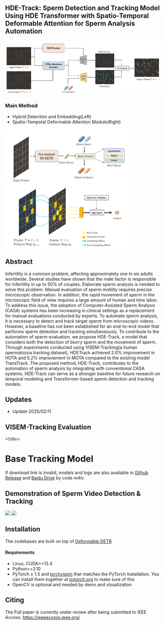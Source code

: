 ## HDE-Track: Sperm Detection and Tracking Model Using HDE Transformer with Spatio-Temporal Deformable Attention for Sperm Analysis Automation

<div style="align: center">
<img src=./assets/hde_model.png/>
</div>

### Main Method
- Hybrid Detection and Embedding(Left)
- Spatio-Tempotal Deformable Attention Module(Right)

<img src="assets/p1.png" width="400"/>  <img src="assets/p2.png" width="400"/>



## Abstract
Infertility is a common problem, affecting approximately one in six adults worldwide. Several studies have
shown that the male factor is responsible for infertility in up to 50% of couples. Elaborate sperm analysis is
needed to solve this problem. Manual evaluation of sperm motility requires precise microscopic observation.
In addition, the rapid movement of sperm in the microscopic field of view requires a large amount of human
and time labor. To address this issue, the adoption of Computer-Assisted Sperm Analysis (CASA) systems
has been increasing in clinical settings as a replacement for manual evaluations conducted by experts.
To automate sperm analysis, it is necessary to detect and track target sperm from microscopic videos.
However, a baseline has not been established for an end-to-end model that performs sperm detection and
tracking simultaneously. To contribute to the automation of sperm evaluation, we propose HDE-Track, a
model that considers both the detection of blurry sperm and the movement of sperm.
Through experiments conducted using VISEM-Tracking(a human spermatozoa tracking dataset), HDETrack achieved 2.0% improvement in HOTA and 5.2% improvement in MOTA compared to the existing
model TransTrack. The proposed method, HDE-Track, contributes to the automation of sperm analysis by
integrating with conventional CASA systems. HDE-Track can serve as a stronger baseline for future research
on temporal modeling and Transformer-based sperm detection and tracking models.

## Updates
- Update 2025/02/11

## VISEM-Tracking Evaluation
<!div style="align: center">
<!img src=./assets/result.png/>
<!/div>


# Base Tracking Model
If download link is invalid, models and logs are also available in [Github Release](https://github.com/PeizeSun/TransTrack/releases/tag/v0.1) and [Baidu Drive](https://pan.baidu.com/s/1dcHuHUZ9y2s7LEmvtVHZZw) by code m4iv.



## Demonstration of Sperm Video Detection & Tracking
<img src="assets/output_12.gif" width="400"/>  <img src="assets/output_24.gif" width="400"/>


## Installation
The codebases are built on top of [Deformable DETR](https://github.com/fundamentalvision/Deformable-DETR).

#### Requirements
- Linux, CUDA>=12.4
- Python>=3.10
- PyTorch ≥ 1.5 and [torchvision](https://github.com/pytorch/vision/) that matches the PyTorch installation.
  You can install them together at [pytorch.org](https://pytorch.org) to make sure of this
- OpenCV is optional and needed by demo and visualization



## Citing

The Full paper is currently under review after being submitted to IEEE Access.
https://ieeeaccess.ieee.org/

